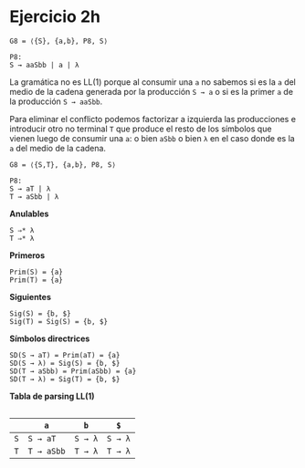 # Ejercicio 2h

```
G8 = ⟨{S}, {a,b}, P8, S⟩

P8:
S → aaSbb | a | λ
```

La gramática no es LL(1) porque al consumir una `a` no sabemos si es la `a` del medio de la cadena generada por la producción `S → a` o si es la primer `a` de la producción `S → aaSbb`.

Para eliminar el conflicto podemos factorizar a izquierda las producciones e introducir otro no terminal `T` que produce el resto de los símbolos que vienen luego de consumir una `a`: o bien `aSbb` o bien `λ` en el caso donde es la `a` del medio de la cadena.

```
G8 = ⟨{S,T}, {a,b}, P8, S⟩

P8:
S → aT | λ
T → aSbb | λ
```

**Anulables**

```
S ⇒* λ
T ⇒* λ
```

**Primeros**

```
Prim(S) = {a}
Prim(T) = {a}
```

**Siguientes**

```
Sig(S) = {b, $}
Sig(T) = Sig(S) = {b, $}
```

**Símbolos directrices**

```
SD(S → aT) = Prim(aT) = {a}
SD(S → λ) = Sig(S) = {b, $}
SD(T → aSbb) = Prim(aSbb) = {a}
SD(T → λ) = Sig(T) = {b, $}
```

**Tabla de parsing LL(1)**

<div style="overflow-x:scroll; white-space: nowrap;">

||`a`|`b`|`$`|
|-|-|-|-|
|`S`|`S → aT`|`S → λ`|`S → λ`|
|`T`|`T → aSbb`|`T → λ`|`T → λ`|

</div>
